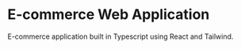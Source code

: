 # E-commerce Web Application

E-commerce application built in Typescript using React and Tailwind. 
